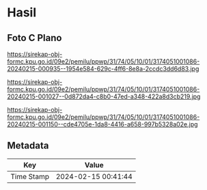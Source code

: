 # Hasil

## Foto C Plano

https://sirekap-obj-formc.kpu.go.id/09e2/pemilu/ppwp/31/74/05/10/01/3174051001086-20240215-000935--1954e584-629c-4ff6-8e8a-2ccdc3dd6d83.jpg

https://sirekap-obj-formc.kpu.go.id/09e2/pemilu/ppwp/31/74/05/10/01/3174051001086-20240215-001027--0d872da4-c8b0-47ed-a348-422a8d3cb219.jpg

https://sirekap-obj-formc.kpu.go.id/09e2/pemilu/ppwp/31/74/05/10/01/3174051001086-20240215-001150--cde4705e-1da8-4416-a658-997b5328a02e.jpg


## Metadata

| Key        | Value               |
| ---------- | ------------------- |
| Time Stamp | 2024-02-15 00:41:44 |



